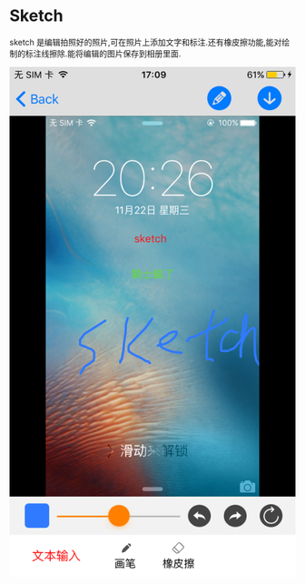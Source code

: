 # Sketch

sketch 是编辑拍照好的照片,可在照片上添加文字和标注.还有橡皮擦功能,能对绘制的标注线擦除.能将编辑的图片保存到相册里面.

![image](https://github.com/NotAfraidLTD/Sketch/raw/master/IMG_0120.PNG)

